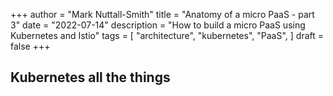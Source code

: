 +++
author = "Mark Nuttall-Smith"
title = "Anatomy of a micro PaaS - part 3"
date = "2022-07-14"
description = "How to build a micro PaaS using Kubernetes and Istio"
tags = [
    "architecture",
    "kubernetes",
    "PaaS",
]
draft = false
+++

## Kubernetes all the things 